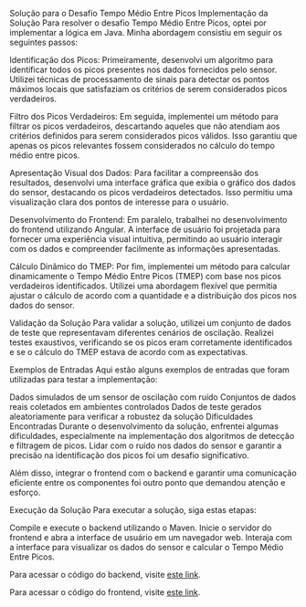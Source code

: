 Solução para o Desafio Tempo Médio Entre Picos
Implementação da Solução
Para resolver o desafio Tempo Médio Entre Picos, optei por implementar a lógica em Java. Minha abordagem consistiu em seguir os seguintes passos:

Identificação dos Picos: Primeiramente, desenvolvi um algoritmo para identificar todos os picos presentes nos dados fornecidos pelo sensor. Utilizei técnicas de processamento de sinais para detectar os pontos máximos locais que satisfaziam os critérios de serem considerados picos verdadeiros.

Filtro dos Picos Verdadeiros: Em seguida, implementei um método para filtrar os picos verdadeiros, descartando aqueles que não atendiam aos critérios definidos para serem considerados picos válidos. Isso garantiu que apenas os picos relevantes fossem considerados no cálculo do tempo médio entre picos.

Apresentação Visual dos Dados: Para facilitar a compreensão dos resultados, desenvolvi uma interface gráfica que exibia o gráfico dos dados do sensor, destacando os picos verdadeiros detectados. Isso permitiu uma visualização clara dos pontos de interesse para o usuário.

Desenvolvimento do Frontend: Em paralelo, trabalhei no desenvolvimento do frontend utilizando Angular. A interface de usuário foi projetada para fornecer uma experiência visual intuitiva, permitindo ao usuário interagir com os dados e compreender facilmente as informações apresentadas.

Cálculo Dinâmico do TMEP: Por fim, implementei um método para calcular dinamicamente o Tempo Médio Entre Picos (TMEP) com base nos picos verdadeiros identificados. Utilizei uma abordagem flexível que permitia ajustar o cálculo de acordo com a quantidade e a distribuição dos picos nos dados do sensor.

Validação da Solução
Para validar a solução, utilizei um conjunto de dados de teste que representavam diferentes cenários de oscilação. Realizei testes exaustivos, verificando se os picos eram corretamente identificados e se o cálculo do TMEP estava de acordo com as expectativas.

Exemplos de Entradas
Aqui estão alguns exemplos de entradas que foram utilizadas para testar a implementação:

Dados simulados de um sensor de oscilação com ruído
Conjuntos de dados reais coletados em ambientes controlados
Dados de teste gerados aleatoriamente para verificar a robustez da solução
Dificuldades Encontradas
Durante o desenvolvimento da solução, enfrentei algumas dificuldades, especialmente na implementação dos algoritmos de detecção e filtragem de picos. Lidar com o ruído nos dados do sensor e garantir a precisão na identificação dos picos foi um desafio significativo.

Além disso, integrar o frontend com o backend e garantir uma comunicação eficiente entre os componentes foi outro ponto que demandou atenção e esforço.

Execução da Solução
Para executar a solução, siga estas etapas:

Compile e execute o backend utilizando o Maven.
Inicie o servidor do frontend e abra a interface de usuário em um navegador web.
Interaja com a interface para visualizar os dados do sensor e calcular o Tempo Médio Entre Picos.

Para acessar o código do backend, visite [este link](  https://github.com/rpablo30/desafio-tempo-medio-entre-picos/tree/master  ).

Para acessar o código do frontend, visite [este link](  https://github.com/rpablo30/desafio-tempo-medio-entre-picos/tree/main/tempo-medio-front ).

